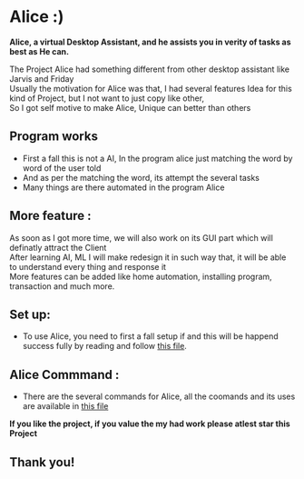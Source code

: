 # Alice :)

**Alice, a virtual Desktop Assistant, and he assists you in verity of tasks as best as He can.**

The Project Alice had something different from other desktop assistant like Jarvis and Friday<br>
Usually the motivation for Alice was that, I had several features Idea for this kind of Project, but I not want to just copy like other,<br>
So I got self motive to make Alice, Unique can better than others<br>


## Program works
 - First a fall this is not a AI, In the program alice just matching the word by word of the user told<br>
 - And as per the matching the word, its attempt the several tasks<br>
 - Many things are there automated in the program Alice<br>

## More feature :
As soon as I got more time, we will also work on its GUI part which will definatly attract the Client<br>
After learning AI, ML I will make redesign it in such way that, it will be able to understand every thing and response it<br>
More features can be added like home automation, installing program, transaction and much more.<br>

## Set up:
- To use Alice, you need to first a fall setup if and this will be happend success fully by reading and follow [this file](https://github.com/Brodevil/Alice/blob/main/Run%20Alice.md).<br>

## Alice Commmand :
- There are the several commands for Alice, all the coomands and its uses are available in [this file](https://github.com/Brodevil/Alice/blob/main/commands.md)<br>

**If you like the project, if you value the my had work please atlest star this Project**<br>
## Thank you!
